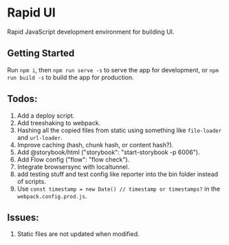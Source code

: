 # Rapid UI

Rapid JavaScript development environment for building UI.

## Getting Started

Run `npm i`,
then `npm run serve -s` to serve the app for development,
or `npm run build -s` to build the app for production.

## Todos:
1. Add a deploy script.
2. Add treeshaking to webpack.
3. Hashing all the copied files from static using something like `file-loader` and `url-loader`.
4. Improve caching (hash, chunk hash, or content hash?).
5. Add @storybook/html ("storybook": "start-storybook -p 6006").
6. Add Flow config ("flow": "flow check").
7. Integrate browsersync with localtunnel.
8. add testing stuff and test config like reporter into the bin folder instead of scripts.
9. Use `const timestamp = new Date() // timestamp or timestamps?` in the `webpack.config.prod.js`.

## Issues:
1. Static files are not updated when modified.
